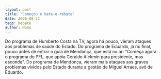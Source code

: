 ```yaml
---
layout: post
title: "Começou o bate-e-rebate"
date: 2006-08-21
tags: Debate
author: None
---
```

Do programa de Humberto Costa na TV, agora há pouco, vieram ataques aos problemas de saúde do Estado.
Do programa de Eduardo, já no final, pouco antes de entrar o guia de Mendonça, que está no ar: \"Começa agora o programa do PFL, que apóia Geraldo Alckmin para presidente, mas esconde\".
Do programa de Mendonça, vieram mais ataques aos graves problemas vividos pelo Estado durante a gestão de Miguel Arraes, avô de Eduardo. 